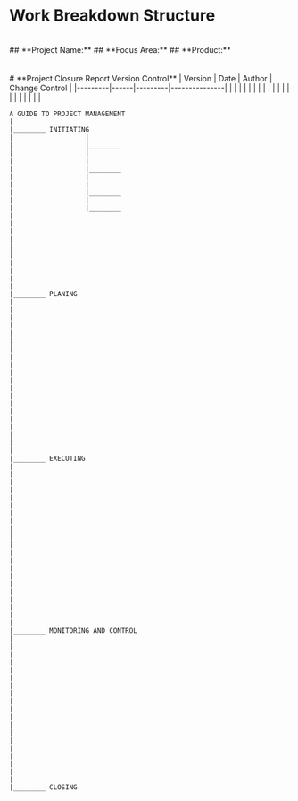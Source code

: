 # **Work Breakdown Structure**
<br>
## **Project Name:** 
## **Focus Area:**
## **Product:**
<br>
<br>
<br>
# **Project Closure Report Version Control**
| Version | Date | Author | Change Control |
|---------|------|---------|---------------|
|          |      |         |               |
|         |        |         |               |
|         |       |          |               |
|         |        |          |              |



```sequence
A GUIDE TO PROJECT MANAGEMENT
|
|________ INITIATING
|                  |
|                  |________
|                  |
|                  |
|                  |________
|                  |
|                  | 
|                  |________
|                  |
|                  |________
|
|
|
|
|
|
|
|
|
|
|________ PLANING
|
|
|
|
|
|
|
|
|
|
|
|
|
|
|
|
|
|
|
|
|________ EXECUTING
|
|
|
|
|
|
|
|
|
|
|
|
|
|
|
|
|
|
|
|
|
|________ MONITORING AND CONTROL
|
|
|
|
|
|
|
|
|
|
|
|
|
|
|
|
|
|
|
|________ CLOSING



```
